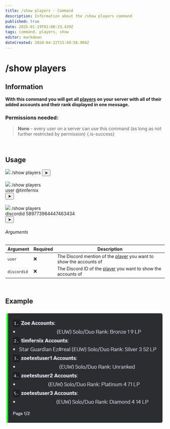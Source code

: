 ```yaml
---
title: /show players - Command
description: Information about the /show players command
published: true
date: 2025-01-19T01:00:23.439Z
tags: command, players, show
editor: markdown
dateCreated: 2024-04-22T15:49:58.904Z
---
```


# /show players
## Information
**With this command you will get all [players](/en/terms/player) on your server with all of their added accounts and their rank displayed in one message.**
<br>

### Permissions needed:
>**None** - every user on a server can use this command (as long as not further restricted by permission) {.is-success}

<br>

## Usage
<div class="discord-preview">
    <div class="dcp-chatbar">
        <img src="https://zoe-discord-bot.ch/img/favicon.ico" class="dcp-avatar">
        <span class="dcp-command">/show players</span>
        <button class="dcp-send-btn">&#10148;</button> 
    </div><br>
      <div class="dcp-chatbar">
        <img src="https://zoe-discord-bot.ch/img/favicon.ico" class="dcp-avatar">
        <span class="dcp-command">/show players</span>
        <div class="dcp-args">
            <div class="dcp-arg">
                <span class="dcp-arg-label">user</span>
                <span class="dcp-arg-value">
              	<span class="dcp-mention">@timfernix</span>
              </span>
            </div>
        </div>
        <button class="dcp-send-btn">&#10148;</button> 
    </div><br>
        <div class="dcp-chatbar">
        <img src="https://zoe-discord-bot.ch/img/favicon.ico" class="dcp-avatar">
        <span class="dcp-command">/show players</span>
        <div class="dcp-args">
            <div class="dcp-arg">
                <span class="dcp-arg-label">discordid</span>
                <span class="dcp-arg-value">589773984447463434</span>
            </div>
        </div>
        <button class="dcp-send-btn">&#10148;</button> 
    </div>
</div>

###### Arguments
| Argument | Required | Description |
|----------|----------|-------------|
| `user` | :x: | The Discord mention of the [player](/en/terms/player) you want to show the accounts of |
| `discordid` | :x: | The Discord ID of the [player](/en/terms/player) you want to show the accounts of |
<br>

## Example
![](/en_/en_show_players_list.png)